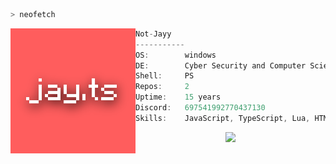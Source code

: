 ```bash
> neofetch
```

<img src="Pfp.png" align="left" width=200>

```cs
Not-Jayy
-----------
OS:        windows
DE:        Cyber Security and Computer Science enthusiast from the UK.
Shell:     PS
Repos:     2
Uptime:    15 years
Discord:   697541992770437130
Skills:    JavaScript, TypeScript, Lua, HTML, CSS, NodeJS, Bash, VSCode
```

<p align="center">
  <a href="https://skillicons.dev">
    <img src="https://discord.c99.nl/widget/theme-4/697541992770437130.png"/>
  </a>
</p>
